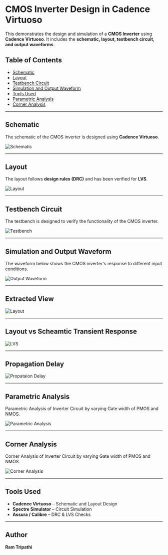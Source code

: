 # CMOS Inverter Design in Cadence Virtuoso  

This demonstrates the design and simulation of a **CMOS Inverter** using **Cadence Virtuoso**. It includes the **schematic, layout, testbench circuit, and output waveforms**.  

## Table of Contents  
- [Schematic](#schematic)  
- [Layout](#layout)  
- [Testbench Circuit](#testbench-circuit)  
- [Simulation and Output Waveform](#simulation-and-output-waveform)  
- [Tools Used](#tools-used)  
- [Parametric Analysis](#Parametric-Analysis)
- [Corner Analysis](#Corner-Analysis)
---

## Schematic  
The schematic of the CMOS inverter is designed using **Cadence Virtuoso**.  

![Schematic](inverter.png)  

---

## Layout  
The layout follows **design rules (DRC)** and has been verified for **LVS**.  

![Layout](layoutview.png)  

---

## Testbench Circuit  
The testbench is designed to verify the functionality of the CMOS inverter.  

![Testbench](sim.png)  

---

## Simulation and Output Waveform  
The waveform below shows the CMOS inverter's response to different input conditions.  

![Output Waveform](Output_Record.png)  

---

## Extracted View 
  

![Layout](Extracted_View.png)  

---

## Layout vs Scheamtic Transient Response  
  

![LVS](LAYOUT_VS_SCHEMATIC_TR_RESPONSE.png)  

---
## Propagation Delay  
  

![Propataion Delay](Propgation_Delay_inADE_XL.png)  

---
## Parametric Analysis
Parametric Analysis of Inverter Circuit by varying Gate width of PMOS and NMOS.

![Parametric Analysis](Parametric_Analysis_of_CMOS_Inv.png)

---

## Corner Analysis
Corner Analysis of Inverter Circuit by varying Gate width of PMOS and NMOS.

![Corner Analysis](Corner_Analysis.png)

---


## Tools Used  
- **Cadence Virtuoso** – Schematic and Layout Design  
- **Spectre Simulator** – Circuit Simulation  
- **Assura / Calibre** – DRC & LVS Checks  

---

## Author  
**Ram Tripathi**  
